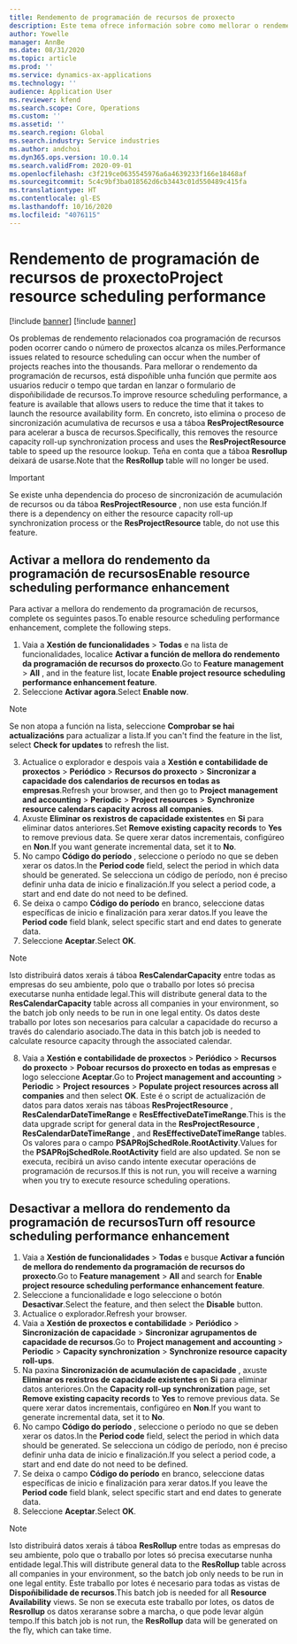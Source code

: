 ```yaml
---
title: Rendemento de programación de recursos de proxecto
description: Este tema ofrece información sobre como mellorar o rendemento da programación de recursos para un gran número de proxectos.
author: Yowelle
manager: AnnBe
ms.date: 08/31/2020
ms.topic: article
ms.prod: ''
ms.service: dynamics-ax-applications
ms.technology: ''
audience: Application User
ms.reviewer: kfend
ms.search.scope: Core, Operations
ms.custom: ''
ms.assetid: ''
ms.search.region: Global
ms.search.industry: Service industries
ms.author: andchoi
ms.dyn365.ops.version: 10.0.14
ms.search.validFrom: 2020-09-01
ms.openlocfilehash: c3f219ce0635545976a6a4639233f166e18468af
ms.sourcegitcommit: 5c4c9bf3ba018562d6cb3443c01d550489c415fa
ms.translationtype: HT
ms.contentlocale: gl-ES
ms.lasthandoff: 10/16/2020
ms.locfileid: "4076115"
---
```

# <a name="project-resource-scheduling-performance"></a><span data-ttu-id="5ee60-103">Rendemento de programación de recursos de proxecto</span><span class="sxs-lookup"><span data-stu-id="5ee60-103">Project resource scheduling performance</span></span>

[!include [banner](../includes/banner.md)]
[!include [banner](../includes/preview-banner.md)]


<span data-ttu-id="5ee60-104">Os problemas de rendemento relacionados coa programación de recursos poden ocorrer cando o número de proxectos alcanza os miles.</span><span class="sxs-lookup"><span data-stu-id="5ee60-104">Performance issues related to resource scheduling can occur when the number of projects reaches into the thousands.</span></span> <span data-ttu-id="5ee60-105">Para mellorar o rendemento da programación de recursos, está dispoñible unha función que permite aos usuarios reducir o tempo que tardan en lanzar o formulario de dispoñibilidade de recursos.</span><span class="sxs-lookup"><span data-stu-id="5ee60-105">To improve resource scheduling performance, a feature is available that allows users to reduce the time that it takes to launch the resource availability form.</span></span> <span data-ttu-id="5ee60-106">En concreto, isto elimina o proceso de sincronización acumulativa de recursos e usa a táboa **ResProjectResource** para acelerar a busca de recursos.</span><span class="sxs-lookup"><span data-stu-id="5ee60-106">Specifically, this removes the resource capacity roll-up synchronization process and uses the **ResProjectResource** table to speed up the resource lookup.</span></span> <span data-ttu-id="5ee60-107">Teña en conta que a táboa **Resrollup** deixará de usarse.</span><span class="sxs-lookup"><span data-stu-id="5ee60-107">Note that the **ResRollup** table will no longer be used.</span></span>

> [!IMPORTANT]
> <span data-ttu-id="5ee60-108">Se existe unha dependencia do proceso de sincronización de acumulación de recursos ou da táboa **ResProjectResource** , non use esta función.</span><span class="sxs-lookup"><span data-stu-id="5ee60-108">If there is a dependency on either the resource capacity roll-up synchronization process or the **ResProjectResource** table, do not use this feature.</span></span>

## <a name="enable-resource-scheduling-performance-enhancement"></a><span data-ttu-id="5ee60-109">Activar a mellora do rendemento da programación de recursos</span><span class="sxs-lookup"><span data-stu-id="5ee60-109">Enable resource scheduling performance enhancement</span></span>
<span data-ttu-id="5ee60-110">Para activar a mellora do rendemento da programación de recursos, complete os seguintes pasos.</span><span class="sxs-lookup"><span data-stu-id="5ee60-110">To enable resource scheduling performance enhancement, complete the following steps.</span></span>

1. <span data-ttu-id="5ee60-111">Vaia a **Xestión de funcionalidades** > **Todas** e na lista de funcionalidades, localice **Activar a función de mellora do rendemento da programación de recursos do proxecto**.</span><span class="sxs-lookup"><span data-stu-id="5ee60-111">Go to **Feature management** > **All** , and in the feature list, locate **Enable project resource scheduling performance enhancement feature**.</span></span>
2. <span data-ttu-id="5ee60-112">Seleccione **Activar agora**.</span><span class="sxs-lookup"><span data-stu-id="5ee60-112">Select **Enable now**.</span></span>

> [!NOTE]
> <span data-ttu-id="5ee60-113">Se non atopa a función na lista, seleccione **Comprobar se hai actualizacións** para actualizar a lista.</span><span class="sxs-lookup"><span data-stu-id="5ee60-113">If you can't find the feature in the list, select **Check for updates** to refresh the list.</span></span>

3. <span data-ttu-id="5ee60-114">Actualice o explorador e despois vaia a **Xestión e contabilidade de proxectos** > **Periódico** > **Recursos do proxecto** > **Sincronizar a capacidade dos calendarios de recursos en todas as empresas**.</span><span class="sxs-lookup"><span data-stu-id="5ee60-114">Refresh your browser, and then go to **Project management and accounting** > **Periodic** > **Project resources** > **Synchronize resource calendars capacity across all companies**.</span></span>
4. <span data-ttu-id="5ee60-115">Axuste **Eliminar os rexistros de capacidade existentes** en **Si** para eliminar datos anteriores.</span><span class="sxs-lookup"><span data-stu-id="5ee60-115">Set **Remove existing capacity records** to **Yes** to remove previous data.</span></span> <span data-ttu-id="5ee60-116">Se quere xerar datos incrementais, configúreo en **Non**.</span><span class="sxs-lookup"><span data-stu-id="5ee60-116">If you want generate incremental data, set it to **No**.</span></span>
5. <span data-ttu-id="5ee60-117">No campo **Código do período** , seleccione o período no que se deben xerar os datos.</span><span class="sxs-lookup"><span data-stu-id="5ee60-117">In the **Period code** field, select the period in which data should be generated.</span></span> <span data-ttu-id="5ee60-118">Se selecciona un código de período, non é preciso definir unha data de inicio e finalización.</span><span class="sxs-lookup"><span data-stu-id="5ee60-118">If you select a period code, a start and end date do not need to be defined.</span></span>
6. <span data-ttu-id="5ee60-119">Se deixa o campo **Código do período** en branco, seleccione datas específicas de inicio e finalización para xerar datos.</span><span class="sxs-lookup"><span data-stu-id="5ee60-119">If you leave the **Period code** field blank, select specific start and end dates to generate data.</span></span>
7. <span data-ttu-id="5ee60-120">Seleccione **Aceptar**.</span><span class="sxs-lookup"><span data-stu-id="5ee60-120">Select **OK**.</span></span>

 > [!NOTE]
 > <span data-ttu-id="5ee60-121">Isto distribuirá datos xerais á táboa **ResCalendarCapacity** entre todas as empresas do seu ambiente, polo que o traballo por lotes só precisa executarse nunha entidade legal.</span><span class="sxs-lookup"><span data-stu-id="5ee60-121">This will distribute general data to the **ResCalendarCapacity** table across all companies in your environment, so the batch job only needs to be run in one legal entity.</span></span> <span data-ttu-id="5ee60-122">Os datos deste traballo por lotes son necesarios para calcular a capacidade do recurso a través do calendario asociado.</span><span class="sxs-lookup"><span data-stu-id="5ee60-122">The data in this batch job is needed to calculate resource capacity through the associated calendar.</span></span>

8. <span data-ttu-id="5ee60-123">Vaia a **Xestión e contabilidade de proxectos** > **Periódico** > **Recursos do proxecto** > **Poboar recursos do proxecto en todas as empresas** e logo seleccione **Aceptar**.</span><span class="sxs-lookup"><span data-stu-id="5ee60-123">Go to **Project management and accounting** > **Periodic** > **Project resources** > **Populate project resources across all companies** and then select **OK**.</span></span> <span data-ttu-id="5ee60-124">Este é o script de actualización de datos para datos xerais nas táboas **ResProjectResource** , **ResCalendarDateTimeRange** e **ResEffectiveDateTimeRange**.</span><span class="sxs-lookup"><span data-stu-id="5ee60-124">This is the data upgrade script for general data in the **ResProjectResource** , **ResCalendarDateTimeRange** , and **ResEffectiveDateTimeRange** tables.</span></span> <span data-ttu-id="5ee60-125">Os valores para o campo **PSAPRojSchedRole.RootActivity**.</span><span class="sxs-lookup"><span data-stu-id="5ee60-125">Values for the **PSAPRojSchedRole.RootActivity** field are also updated.</span></span> <span data-ttu-id="5ee60-126">Se non se executa, recibirá un aviso cando intente executar operacións de programación de recursos.</span><span class="sxs-lookup"><span data-stu-id="5ee60-126">If this is not run, you will receive a warning when you try to execute resource scheduling operations.</span></span>
 
## <a name="turn-off-resource-scheduling-performance-enhancement"></a><span data-ttu-id="5ee60-127">Desactivar a mellora do rendemento da programación de recursos</span><span class="sxs-lookup"><span data-stu-id="5ee60-127">Turn off resource scheduling performance enhancement</span></span>

1. <span data-ttu-id="5ee60-128">Vaia a **Xestión de funcionalidades** > **Todas** e busque **Activar a función de mellora do rendemento da programación de recursos do proxecto**.</span><span class="sxs-lookup"><span data-stu-id="5ee60-128">Go to **Feature management** > **All**  and search for **Enable project resource scheduling performance enhancement feature**.</span></span>
2. <span data-ttu-id="5ee60-129">Seleccione a funcionalidade e logo seleccione o botón **Desactivar**.</span><span class="sxs-lookup"><span data-stu-id="5ee60-129">Select the feature, and then select the **Disable** button.</span></span>
3. <span data-ttu-id="5ee60-130">Actualice o explorador.</span><span class="sxs-lookup"><span data-stu-id="5ee60-130">Refresh your browser.</span></span>
4. <span data-ttu-id="5ee60-131">Vaia a **Xestión de proxectos e contabilidade** > **Periódico** > **Sincronización de capacidade** > **Sincronizar agrupamentos de capacidade de recursos**.</span><span class="sxs-lookup"><span data-stu-id="5ee60-131">Go to **Project management and accounting** > **Periodic** > **Capacity synchronization** > **Synchronize resource capacity roll-ups**.</span></span>
5. <span data-ttu-id="5ee60-132">Na paxina **Sincronización de acumulación de capacidade** , axuste **Eliminar os rexistros de capacidade existentes** en **Si** para eliminar datos anteriores.</span><span class="sxs-lookup"><span data-stu-id="5ee60-132">On the **Capacity roll-up synchronization** page, set **Remove existing capacity records** to **Yes** to remove previous data.</span></span> <span data-ttu-id="5ee60-133">Se quere xerar datos incrementais, configúreo en **Non**.</span><span class="sxs-lookup"><span data-stu-id="5ee60-133">If you want to generate incremental data, set it to **No**.</span></span>
6. <span data-ttu-id="5ee60-134">No campo **Código do período** , seleccione o período no que se deben xerar os datos.</span><span class="sxs-lookup"><span data-stu-id="5ee60-134">In the **Period code** field, select the period in which data should be generated.</span></span> <span data-ttu-id="5ee60-135">Se selecciona un código de período, non é preciso definir unha data de inicio e finalización.</span><span class="sxs-lookup"><span data-stu-id="5ee60-135">If you select a period code, a start and end date do not need to be defined.</span></span>
7. <span data-ttu-id="5ee60-136">Se deixa o campo **Código do período** en branco, seleccione datas específicas de inicio e finalización para xerar datos.</span><span class="sxs-lookup"><span data-stu-id="5ee60-136">If you leave the **Period code** field blank, select specific start and end dates to generate data.</span></span>
8. <span data-ttu-id="5ee60-137">Seleccione **Aceptar**.</span><span class="sxs-lookup"><span data-stu-id="5ee60-137">Select **OK**.</span></span>

> [!NOTE]
> <span data-ttu-id="5ee60-138">Isto distribuirá datos xerais á táboa **ResRollup** entre todas as empresas do seu ambiente, polo que o traballo por lotes só precisa executarse nunha entidade legal.</span><span class="sxs-lookup"><span data-stu-id="5ee60-138">This will distribute general data to the **ResRollup** table across all companies in your environment, so the batch job only needs to be run in one legal entity.</span></span> <span data-ttu-id="5ee60-139">Este traballo por lotes é necesario para todas as vistas de **Dispoñibilidade de recursos**.</span><span class="sxs-lookup"><span data-stu-id="5ee60-139">This batch job is needed for all **Resource Availability** views.</span></span> <span data-ttu-id="5ee60-140">Se non se executa este traballo por lotes, os datos de **Resrollup** os datos xeraranse sobre a marcha, o que pode levar algún tempo.</span><span class="sxs-lookup"><span data-stu-id="5ee60-140">If this batch job is not run, the **ResRollup** data will be generated on the fly, which can take time.</span></span>
